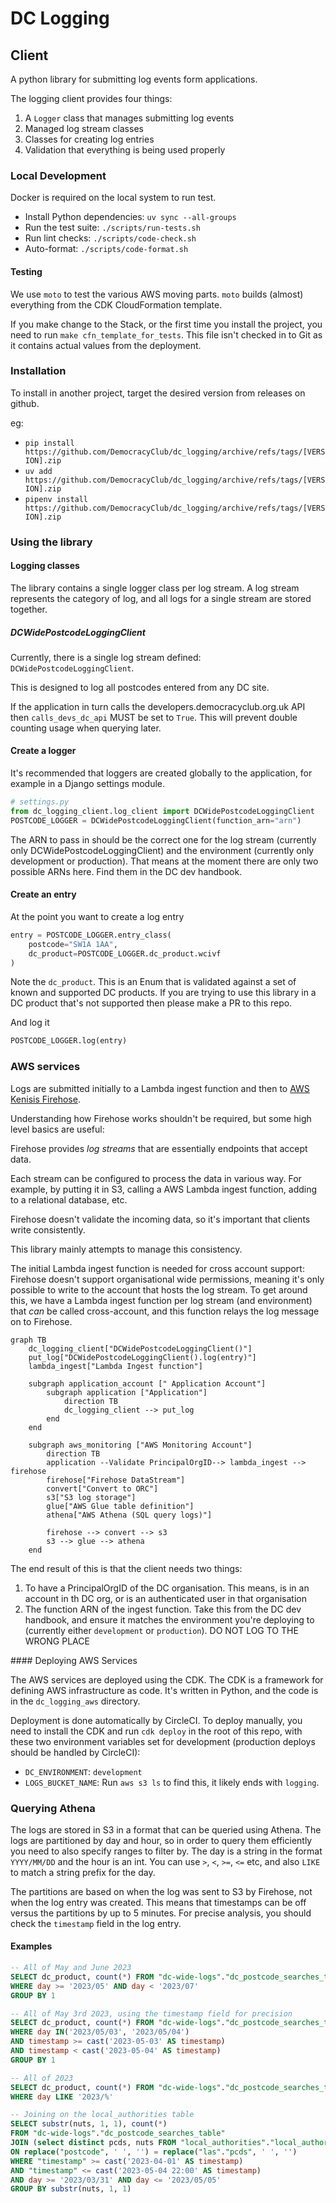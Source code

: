 # DC Logging

## Client
A python library for submitting log events form applications.

The logging client provides four things:

1. A `Logger` class that manages submitting log events
2. Managed log stream classes
3. Classes for creating log entries
4. Validation that everything is being used properly

### Local Development

Docker is required on the local system to run test.

* Install Python dependencies: `uv sync --all-groups`
* Run the test suite: `./scripts/run-tests.sh`
* Run lint checks: `./scripts/code-check.sh`
* Auto-format: `./scripts/code-format.sh`

#### Testing

We use `moto` to test the various AWS moving parts. `moto`
builds (almost) everything from the CDK CloudFormation template. 

If you make change to the Stack, or the first time you install the project, you 
need to run `make cfn_template_for_tests`. This file isn't checked in to Git
as it contains actual values from the deployment. 

### Installation

To install in another project, target the desired version from releases on github.

eg:

* `pip install https://github.com/DemocracyClub/dc_logging/archive/refs/tags/[VERSION].zip`
* `uv add https://github.com/DemocracyClub/dc_logging/archive/refs/tags/[VERSION].zip`
* `pipenv install https://github.com/DemocracyClub/dc_logging/archive/refs/tags/[VERSION].zip`


### Using the library

#### Logging classes

The library contains a single logger class per log stream. A log stream 
represents the category of log, and all logs for a single stream are stored 
together.

##### DCWidePostcodeLoggingClient
Currently, there is a single log stream defined: `DCWidePostcodeLoggingClient`.

This is designed to log all postcodes entered from any DC site. 

If the application in turn calls the developers.democracyclub.org.uk API then
`calls_devs_dc_api` MUST be set to `True`. This will prevent double counting 
usage when querying later.


#### Create a logger

It's recommended that loggers are  created globally to the application, for 
example in a Django settings module.

```python
# settings.py
from dc_logging_client.log_client import DCWidePostcodeLoggingClient
POSTCODE_LOGGER = DCWidePostcodeLoggingClient(function_arn="arn")
```

The ARN to pass in should be the correct one for the log stream (currently
only DCWidePostcodeLoggingClient) and the environment (currently only
development or production). That means at the moment there are only two
possible ARNs here. Find them in the DC dev handbook.

#### Create an entry

At the point you want to create a log entry

```python
entry = POSTCODE_LOGGER.entry_class(
    postcode="SW1A 1AA", 
    dc_product=POSTCODE_LOGGER.dc_product.wcivf
)
```

Note the `dc_product`. This is an Enum that is validated against a set of known
and supported DC products. If you are trying to use this library in a DC
product that's not supported then please make a PR to this repo.

And log it

````python
POSTCODE_LOGGER.log(entry)
````



### AWS services

Logs are submitted initially to a Lambda ingest function and then to
[AWS Kenisis Firehose](https://aws.amazon.com/kinesis/data-firehose/).

Understanding how Firehose works shouldn't be required, but some high 
level basics are useful:

Firehose provides _log streams_ that are essentially endpoints that accept data.

Each stream can be configured to process the data in various way. For 
example, by putting it in S3, calling a AWS Lambda ingest function, adding to a 
relational database, etc.

Firehose doesn't validate the incoming data, so it's important that clients 
write consistently.

This library mainly attempts to manage this consistency.

The initial Lambda ingest function is needed for cross account support: Firehose
doesn't support organisational wide permissions, meaning it's only possible to
write to the account that hosts the log stream. To get around this, we have
a Lambda ingest function per log stream (and environment) that _can_ be called
cross-account, and this function relays the log message on to Firehose.


```mermaid
graph TB
    dc_logging_client["DCWidePostcodeLoggingClient()"]
    put_log["DCWidePostcodeLoggingClient().log(entry)"]
    lambda_ingest["Lambda Ingest function"]
    
    subgraph application_account [" Application Account"]
        subgraph application ["Application"]
            direction TB
            dc_logging_client --> put_log
        end
    end

    subgraph aws_monitoring ["AWS Monitoring Account"]
        direction TB
        application --Validate PrincipalOrgID--> lambda_ingest --> firehose
        firehose["Firehose DataStream"]
        convert["Convert to ORC"]
        s3["S3 log storage"]
        glue["AWS Glue table definition"]
        athena["AWS Athena (SQL query logs)"]
        
        firehose --> convert --> s3
        s3 --> glue --> athena
    end
```

The end result of this is that the client needs two things:


1. To have a PrincipalOrgID of the DC organisation. This means, is in an account in 
   th DC org, or is an authenticated user in that organisation
2. The function ARN of the ingest function. Take this from the DC dev 
   handbook, and ensure it matches the environment you're deploying to 
   (currently either `development` or `production`). DO NOT LOG TO THE WRONG 
   PLACE

#### Deploying AWS Services

The AWS services are deployed using the CDK. The CDK is a framework for
defining AWS infrastructure as code. It's written in Python, and the code
is in the `dc_logging_aws` directory.

Deployment is done automatically by CircleCI. To deploy manually, you need
to install the CDK and run `cdk deploy` in the root of this repo, with these two
environment variables set for development (production deploys should be handled
by CircleCI):

- `DC_ENVIRONMENT`: `development`
- `LOGS_BUCKET_NAME`: Run `aws s3 ls` to find this, it likely ends with `logging`.

### Querying Athena

The logs are stored in S3 in a format that can be queried using Athena. The logs
are partitioned by day and hour, so in order to query them efficiently you need 
to also specify ranges to filter by. The day is a string in the format 
`YYYY/MM/DD` and the hour is an int. You can use `>`, `<`, `>=`, `<=` etc, and 
also `LIKE` to match a string prefix for the day.

The partitions are based on when the log was sent to S3 by Firehose, not when
the log entry was created. This means that timestamps can be off versus the 
partitions by up to 5 minutes. For precise analysis, you should check the 
`timestamp` field in the log entry.

#### Examples

```sql
-- All of May and June 2023
SELECT dc_product, count(*) FROM "dc-wide-logs"."dc_postcode_searches_table"
WHERE day >= '2023/05' AND day < '2023/07'
GROUP BY 1
```

```sql
-- All of May 3rd 2023, using the timestamp field for precision
SELECT dc_product, count(*) FROM "dc-wide-logs"."dc_postcode_searches_table"
WHERE day IN('2023/05/03', '2023/05/04')
AND timestamp >= cast('2023-05-03' AS timestamp)
AND timestamp < cast('2023-05-04' AS timestamp)
GROUP BY 1
```

```sql
-- All of 2023
SELECT dc_product, count(*) FROM "dc-wide-logs"."dc_postcode_searches_table"
WHERE day LIKE '2023/%'
```

```sql
-- Joining on the local_authorities table
SELECT substr(nuts, 1, 1), count(*) 
FROM "dc-wide-logs"."dc_postcode_searches_table" 
JOIN (select distinct pcds, nuts FROM "local_authorities"."local_authorities") AS las
ON replace("postcode", ' ', '') = replace("las"."pcds", ' ', '')
WHERE "timestamp" >= cast('2023-04-01' AS timestamp)
AND "timestamp" <= cast('2023-05-04 22:00' AS timestamp)
AND day >= '2023/03/31' AND day <= '2023/05/05'
GROUP BY substr(nuts, 1, 1)
```